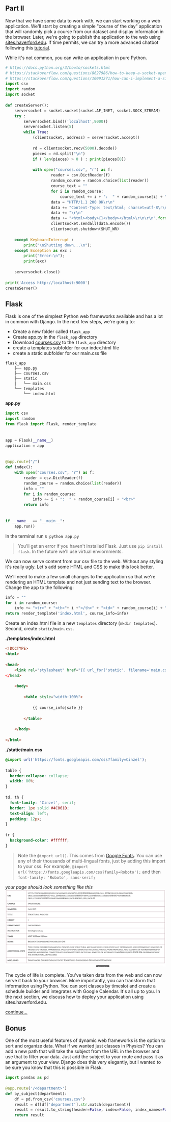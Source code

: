 ## Part II 

Now that we have some data to work with, we can start working on a web application. We'll start by creating a simple "course of the day" application that will randomly pick a course from our dataset and display information in the browser.  Later, we're going to publish the application to the web using [sites.haverford.edu](sites.haverford.edu).  If time permits, we can try a more advanced chatbot following this [tutorial](https://pusher.com/tutorials/chatbot-flask-dialogflow).   

While it's not common, you can write an application in pure Python.      

```python
# https://docs.python.org/3/howto/sockets.html
# https://stackoverflow.com/questions/8627986/how-to-keep-a-socket-open-until-client-closes-it
# https://stackoverflow.com/questions/10091271/how-can-i-implement-a-simple-web-server-using-python-without-using-any-libraries
import csv
import random
import socket 

def createServer():
    serversocket = socket.socket(socket.AF_INET, socket.SOCK_STREAM)
    try :
        serversocket.bind(('localhost',9000))
        serversocket.listen(5)
        while True:
            (clientsocket, address) = serversocket.accept()

            rd = clientsocket.recv(5000).decode()
            pieces = rd.split("\n")
            if ( len(pieces) > 0 ) : print(pieces[0])

            with open("courses.csv", "r") as f:
                    reader = csv.DictReader(f)
                    random_course = random.choice(list(reader))
                    course_text = ""
                    for i in random_course:
                        course_text += i + ":  " + random_course[i] + "<br>"
                    data = "HTTP/1.1 200 OK\r\n"
                    data += "Content-Type: text/html; charset=utf-8\r\n"
                    data += "\r\n"
                    data += "<html><body>{}</body></html>\r\n\r\n".format(course_text)
                    clientsocket.sendall(data.encode())
                    clientsocket.shutdown(SHUT_WR)

    except KeyboardInterrupt :
        print("\nShutting down...\n");
    except Exception as exc :
        print("Error:\n");
        print(exc)

    serversocket.close()

print('Access http://localhost:9000')
createServer()
```

## Flask 
Flask is one of the simplest Python web frameworks available and has a lot in common with Django.
In the next few steps, we're going to: 
- Create a new folder called `flask_app`
- Create app.py in the `flask_app` directory
- Download [courses.csv](https://github.com/HCDigitalScholarship/summer-django/raw/master/courses.csv) to the `flask_app` directory
- create a templates subfolder  for our index.html file
- create a static subfolder for our main.css file

```
flask_app
    ├── app.py
    ├── courses.csv
    ├── static
    │   └── main.css
    └── templates
        └── index.html
```

**app.py**
```python
import csv
import random
from flask import Flask, render_template


app = Flask(__name__)
application = app


@app.route("/")
def index():
    with open("courses.csv", "r") as f:
        reader = csv.DictReader(f)
        random_course = random.choice(list(reader))
        info = ""
        for i in random_course:
            info += i + ":  " + random_course[i] + "<br>"
        return info


if __name__ == "__main__":
    app.run()
```
In the terminal run `$ python app.py`
> You'll get an error if you haven't installed Flask.  Just use `pip install flask`.  In the future we'll use virtual enviornments. 

We can now serve content from our csv file to the web.  Without any styling it's really ugly.  Let's add some HTML and CSS to make this look better.   

We'll need to make a few small changes to the application so that we're rendering an HTML template and not just sending text to the browser. Change the app to the following:

```python
info = ""
for i in random_course:
    info += "<tr>" + "<th>"+ i +"</th>" + "<td>" + random_course[i] + "</td>" + "</tr>"
return render_template('index.html', course_info=info)
```

Create an index.html file in a new `templates` directory (`mkdir templates`).  Second, create `static/main.css`. 

**./templates/index.html**
```HTML
<!DOCTYPE>
<html>

<head>
    <link rel="stylesheet" href="{{ url_for('static', filename='main.css') }}" 
</head>

    <body>

        <table style="width:100%">

            {{ course_info|safe }}

        </table>

    </body>

</html>

```
**./static/main.css**
```css
@import url('https://fonts.googleapis.com/css?family=Cinzel');

table {
  border-collapse: collapse;
  width: 80%;
}

td, th {
  font-family: 'Cinzel', serif;
  border: 1px solid #4C061D;
  text-align: left;
  padding: 12px;
}

tr {
  background-color: #ffffff;
}

```
> Note the `@import url()`. This comes from [Google Fonts](https://fonts.google.com/).  You can use any of their thousands of multi-lingual fonts, just by adding this import to your css.  For example, `@import url('https://fonts.googleapis.com/css?family=Roboto');` and then `font-family: 'Roboto', sans-serif;`


*your page should look something like this*  
![](https://github.com/HCDigitalScholarship/summer-django/raw/master/flask_demo.png) 

The cycle of life is complete.  You've taken data from the web and can now serve it back to your browser. More importantly, you can transform that information using Python.  You can sort classes by timeslot and create a schedule builder and integrates with Google Calendar. It's all up to you. In the next section, we discuss how to deploy your application using sites.haverford.edu. 

[continue...](https://github.com/HCDigitalScholarship/summer-django/blob/master/flask_3.md)

## Bonus

One of the most useful features of dynamic web frameworks is the option to sort and organize data.  What if we wanted just classes in Physics?  You can add a new path that will take the subject from the URL in the browser and use that to filter your data. Just add the subject to your route and pass it as an argument to your view.  Django does this very elegantly, but I wanted to be sure you know that this is possible in Flask. 

```python
import pandas as pd

@app.route('/<department>')
def by_subject(department):
    df = pd.from_csv('courses.csv')
    result = df[df['department'].str.match(department)]
    result = result.to_string(header=False, index=False, index_names=False).split('\n')
    return result
```
